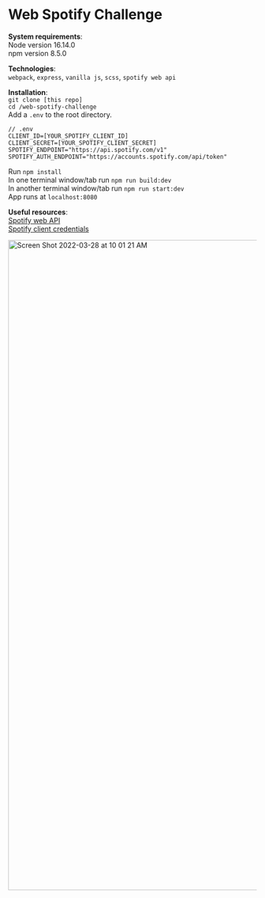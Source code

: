 # Web Spotify Challenge

**System requirements**:  
Node version 16.14.0  
npm version 8.5.0  

**Technologies**:  
`webpack`, `express`, `vanilla js`, `scss`, `spotify web api`  

**Installation**:  
`git clone [this repo]`  
`cd /web-spotify-challenge`  
Add a `.env` to the root directory.    

```
// .env
CLIENT_ID=[YOUR_SPOTIFY_CLIENT_ID]
CLIENT_SECRET=[YOUR_SPOTIFY_CLIENT_SECRET]
SPOTIFY_ENDPOINT="https://api.spotify.com/v1"
SPOTIFY_AUTH_ENDPOINT="https://accounts.spotify.com/api/token"
```

Run `npm install`  
In one terminal window/tab run `npm run build:dev`  
In another terminal window/tab run `npm run start:dev`  
App runs at `localhost:8080`  


**Useful resources**:  
[Spotify web API](https://developer.spotify.com/documentation/web-api/reference/#/)  
[Spotify client credentials](https://developer.spotify.com/documentation/general/guides/authorization/client-credentials/)  

<img width="1315" alt="Screen Shot 2022-03-28 at 10 01 21 AM" src="https://user-images.githubusercontent.com/11253715/160438389-1b49b153-51ec-4bbc-9858-b6219240919b.png">
